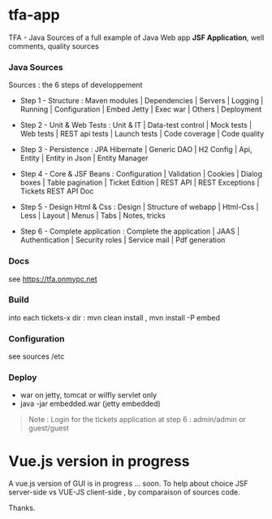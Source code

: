 # tfa-app

TFA - Java Sources of a full example of Java Web app
**JSF Application**, well comments, quality sources 

### Java Sources

Sources : the 6 steps of developpement 
    
- Step 1 - Structure : Maven modules | Dependencies | Servers 
         | Logging | Running | Configuration | Embed Jetty 
		 | Exec war | Others | Deployment
		 
- Step 2 - Unit & Web Tests : Unit & IT | Data-test control 
         | Mock tests | Web tests | REST api tests | Launch tests 
		 | Code coverage | Code quality
		 
- Step 3 - Persistence : JPA Hibernate | Generic DAO 
         | H2 Config | Api, Entity | Entity in Json 
		 | Entity Manager
		 
- Step 4 - Core & JSF Beans : Configuration | Validation | Cookies 
         | Dialog boxes | Table pagination | Ticket Edition | REST API 
		 | REST Exceptions | Tickets REST API Doc
		 
- Step 5 - Design Html & Css : Design | Structure of webapp | Html-Css 
         | Less | Layout | Menus | Tabs | Notes, tricks
		 
- Step 6 - Complete application : Complete the application 
         | JAAS | Authentication | Security roles 
		 | Service mail | Pdf generation
	 
### Docs 
   see https://tfa.onmypc.net   
   
### Build

   into each tickets-x dir :   mvn clean install , mvn install -P embed
      
### Configuration 

   see sources /etc

### Deploy 

   - war on jetty, tomcat or wilfly servlet only
   - java -jar embedded.war   (jetty embedded) 
		 
> Note : Login for the tickets application at step 6 : admin/admin  or  guest/guest
                    
# Vue.js version in progress

A vue.js version of GUI is in progress ... soon.
To help about choice   JSF server-side   vs     VUE-JS client-side , 
by comparaison of sources code.

Thanks.
